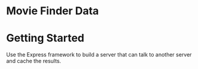 # Movie Finder Data

# Getting Started

Use the Express framework to build a server that can talk to another server and cache the results.